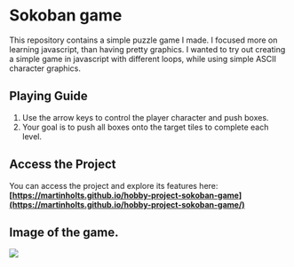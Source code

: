 # Sokoban game

This repository contains a simple puzzle game I made. I focused more on learning javascript, than having pretty graphics. I wanted to try out creating a simple game in javascript with different loops, while using simple ASCII character graphics.

## Playing Guide

1. Use the arrow keys to control the player character and push boxes.
2. Your goal is to push all boxes onto the target tiles to complete each level.

## Access the Project 

You can access the project and explore its features here: **[https://martinholts.github.io/hobby-project-sokoban-game](https://martinholts.github.io/hobby-project-sokoban-game/)**
 
## Image of the game.

[<img src="[windows_console.png](https://github.com/MartinHolts/hobby-project-sokoban-game/assets/16961661/94f9a633-b79d-4b56-b780-539fc8e4943a)">](https://martinholts.github.io/hobby-project-sokoban-game/)
